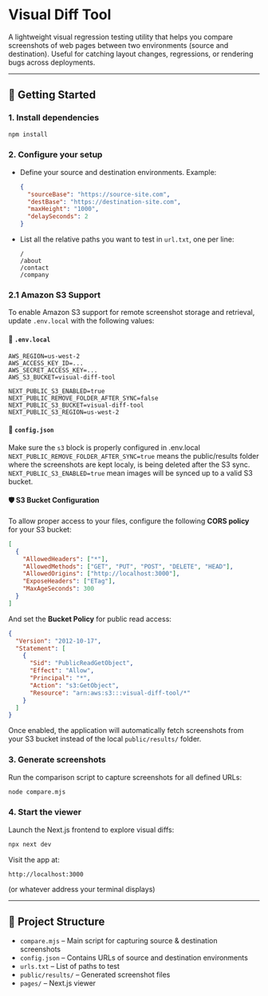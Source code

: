# Visual Diff Tool

A lightweight visual regression testing utility that helps you compare screenshots of web pages between two environments (source and destination). Useful for catching layout changes, regressions, or rendering bugs across deployments.

---

## 🚀 Getting Started

### 1. Install dependencies

```bash
npm install
```

### 2. Configure your setup

* Define your source and destination environments. Example:

  ```json
  {
    "sourceBase": "https://source-site.com",
    "destBase": "https://destination-site.com",
    "maxHeight": "1000",
    "delaySeconds": 2
  }
  ```

* List all the relative paths you want to test in `url.txt`, one per line:

  ```
  /
  /about
  /contact
  /company
  ```

### 2.1 Amazon S3 Support

To enable Amazon S3 support for remote screenshot storage and retrieval, update `.env.local` with the following values:

#### 🔧 `.env.local`

```env
AWS_REGION=us-west-2
AWS_ACCESS_KEY_ID=...
AWS_SECRET_ACCESS_KEY=...
AWS_S3_BUCKET=visual-diff-tool

NEXT_PUBLIC_S3_ENABLED=true
NEXT_PUBLIC_REMOVE_FOLDER_AFTER_SYNC=false
NEXT_PUBLIC_S3_BUCKET=visual-diff-tool
NEXT_PUBLIC_S3_REGION=us-west-2
```

#### 🔧 `config.json`

Make sure the `s3` block is properly configured in .env.local
`NEXT_PUBLIC_REMOVE_FOLDER_AFTER_SYNC=true` means the public/results folder where the screenshots are kept localy, is being deleted after the S3 sync.
`NEXT_PUBLIC_S3_ENABLED=true` mean images will be synced up to a valid S3 bucket.

#### 🛡️ S3 Bucket Configuration

To allow proper access to your files, configure the following **CORS policy** for your S3 bucket:

```json
[
  {
    "AllowedHeaders": ["*"],
    "AllowedMethods": ["GET", "PUT", "POST", "DELETE", "HEAD"],
    "AllowedOrigins": ["http://localhost:3000"],
    "ExposeHeaders": ["ETag"],
    "MaxAgeSeconds": 300
  }
]
```

And set the **Bucket Policy** for public read access:

```json
{
  "Version": "2012-10-17",
  "Statement": [
    {
      "Sid": "PublicReadGetObject",
      "Effect": "Allow",
      "Principal": "*",
      "Action": "s3:GetObject",
      "Resource": "arn:aws:s3:::visual-diff-tool/*"
    }
  ]
}
```

Once enabled, the application will automatically fetch screenshots from your S3 bucket instead of the local `public/results/` folder.

### 3. Generate screenshots

Run the comparison script to capture screenshots for all defined URLs:

```bash
node compare.mjs
```

### 4. Start the viewer

Launch the Next.js frontend to explore visual diffs:

```bash
npx next dev
```

Visit the app at:

```
http://localhost:3000
```

(or whatever address your terminal displays)

---

## 📂 Project Structure

* `compare.mjs` – Main script for capturing source & destination screenshots
* `config.json` – Contains URLs of source and destination environments
* `urls.txt` – List of paths to test
* `public/results/` – Generated screenshot files
* `pages/` – Next.js viewer
